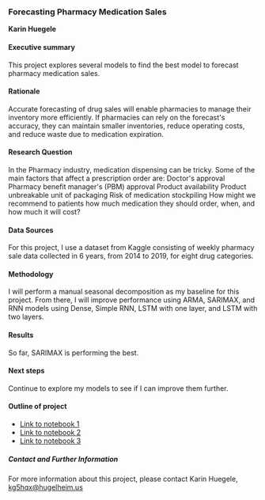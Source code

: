### Forecasting Pharmacy Medication Sales

**Karin Huegele**

#### Executive summary
This project explores several models to find the best model to forecast pharmacy medication sales.

#### Rationale
Accurate forecasting of drug sales will enable pharmacies to manage their inventory more efficiently. If pharmacies can rely on the forecast's accuracy, they can maintain smaller inventories, reduce operating costs, and reduce waste due to medication expiration.

#### Research Question
In the Pharmacy industry, medication dispensing can be tricky. Some of the main factors that affect a prescription order are:
Doctor's approval
Pharmacy benefit manager's (PBM) approval
Product availability
Product unbreakable unit of packaging
Risk of medication stockpiling
How might we recommend to patients how much medication they should order, when, and how much it will cost?

#### Data Sources
For this project, I use a dataset from Kaggle consisting of weekly pharmacy sale data collected in 6 years, from 2014 to 2019, for eight drug categories.

#### Methodology
I will perform a manual seasonal decomposition as my baseline for this project. From there, I will improve performance using ARMA, SARIMAX, and RNN models using Dense, Simple RNN, LSTM with one layer, and LSTM with two layers.

#### Results
So far, SARIMAX is performing the best.

#### Next steps
Continue to explore my models to see if I can improve them further.

#### Outline of project

- [Link to notebook 1]()
- [Link to notebook 2]()
- [Link to notebook 3]()


##### Contact and Further Information
For more information about this project, please contact Karin Huegele, kg5hqx@hugelheim.us
